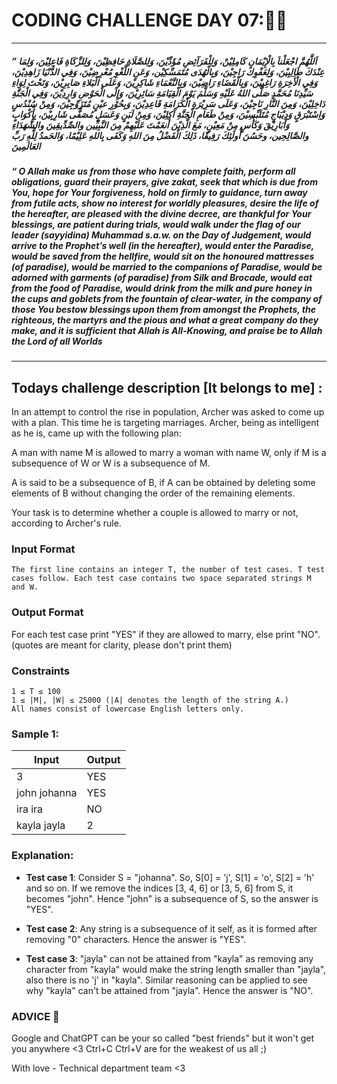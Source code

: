 # CODING CHALLENGE DAY 07:🌙✨
------------------
 ##### ” اَللَّهُمَّ اجْعَلْناَ بِالْإِيْمَانِ كَامِلِيْنْ، وَلِلْفَرَآئِضِ مُؤَدِّيْنَ، وَلِلصَّلَاةِ حَافِظِيْنَ، وَلِلزَّكَاةِ فَاعِلِيْنَ، وَلِمَا عِنْدَكَ طَالِبِيْنَ، وَلِعَفْوِكَ رَاجِيْنَ، وَبِالْهُدَى مُتَمَسِّكِيْن، وَعَنِ اللَّغْوِ مُعْرِضِيْنَ، وَفِي الدُّنْيَا زَاهِدِيْنَ، وَفِي الْأَخِرَةِ رَاغِبِيْنَ، وَبِالْقَضَاءِ رَاضِيْنَ، وَبِالنَّعْمَاءِ شَاكِرِيْنَ، وَعَلَى الْبَلاءِ صَابِرِيْنَ، وَتَحْتَ لِوَاءِ سَيِّدِنَا مُحَمَّدٍ صَلَّى اللهُ عَلَيْهِ وَسَلَّمَ يَوْمَ الْقِيَامَةِ سَائِرِيْنَ، وَإِلَى الْحَوْضِ وَارِدِيْنَ، وَفِي الْجَنَّةِ دَاخِلِيْنَ، وَمِنَ النَّارِ نَاجِيْنَ، وَعَلَى سَرِيْرَةِ الْكَرَامَةِ قَاعِدِيْنَ، وَبِحُوْرِ عيْنٍ مُتَزَوِّجِيْنَ، وَمِنْ سُنْدُسٍ وَاِسْتَبْرَقٍ وَدِيْبَاجٍ مُتَلَبِّسِيْنَ، وَمِنْ طَعَامِ الْجَنَّةِ آكِلِيْنَ، وَمِنْ لَبَنٍ وَعَسَلٍ مُصَفًّى شَارِبِيْنَ، بِأَكْوَابٍ وَأَبَارِيْقَ وَكَأْسٍ مِنْ مَعِيْنٍ، مَعَ الَّذِيْنَ أَنعَمْتَ عَلَيْهِمْ مِنَ النَّبِيِّين والصِّدِّيقِينَ والشُّهَدَاءِ والصَّالِحِين، وحَسُنَ أُولَئِكَ رَفِيقًا، ذَلِكَ الْفَضْلُ مِنَ اللهِ وَكَفَى بِاللهِ عَلِيْمًا، وَالحَمدُ لِلَّهِ رَبِّ العَالَمِينَ
 ##### “ O Allah make us from those who have complete faith, perform all obligations, guard their prayers, give zakat, seek that which is due from You, hope for Your forgiveness, hold on firmly to guidance, turn away from futile acts, show no interest for worldly pleasures, desire the life of the hereafter, are pleased with the divine decree, are thankful for Your blessings, are patient during trials, would walk under the flag of our leader (sayyidina) Muhammad s.a.w. on the Day of Judgement, would arrive to the Prophet’s well (in the hereafter), would enter the Paradise, would be saved from the hellfire, would sit on the honoured mattresses (of paradise), would be married to the companions of Paradise, would be adorned with garments (of paradise) from Silk and Brocade, would eat from the food of Paradise, would drink from the milk and pure honey in the cups and goblets from the fountain of clear-water, in the company of those You bestow blessings upon them from amongst the Prophets, the righteous, the martyrs and the pious and what a great company do they make, and it is sufficient that Allah is All-Knowing, and praise be to Allah the Lord of all Worlds
---------------------
## 
## Todays challenge description [It belongs to me] :

In an attempt to control the rise in population, Archer was asked to come up with a plan. This time he is targeting marriages. Archer, being as intelligent as he is, came up with the following plan:

A man with name M is allowed to marry a woman with name W, only if M is a subsequence of W or W is a subsequence of M.

A is said to be a subsequence of B, if A can be obtained by deleting some elements of B without changing the order of the remaining elements.

Your task is to determine whether a couple is allowed to marry or not, according to Archer's rule.

### Input Format

   
    The first line contains an integer T, the number of test cases. T test cases follow. Each test case contains two space separated strings M and W.



### Output Format

For each test case print "YES" if they are allowed to marry, else print "NO". (quotes are meant for clarity, please don't print them)

### Constraints

    1 ≤ T ≤ 100
    1 ≤ |M|, |W| ≤ 25000 (|A| denotes the length of the string A.)
    All names consist of lowercase English letters only.


           

### Sample 1:

| Input | Output |
| ----- | ------ |
| 3 |YES|
| john johanna |YES|
| ira ira |NO|
|kayla jayla|2|


### Explanation:

 - **Test case 1**: Consider S = "johanna". So, S[0] = 'j', S[1] = 'o', S[2] = 'h' and so on. If we remove the indices [3, 4, 6] or [3, 5, 6] from S, it becomes "john". Hence "john" is a subsequence of S, so the answer is "YES".

 - **Test case 2**:  Any string is a subsequence of it self, as it is formed after removing "0" characters. Hence the answer is "YES".

 - **Test case 3**:  "jayla" can not be attained from "kayla" as removing any character from "kayla" would make the string length smaller than "jayla", also there is no 'j' in "kayla". Similar reasoning can be applied to see why "kayla" can't be attained from "jayla". Hence the answer is "NO".



### ADVICE 💖

Google and ChatGPT can be your so called "best friends" but it won't get you anywhere <3 Ctrl+C Ctrl+V are for the weakest of us all ;)

With love - Technical department team <3

